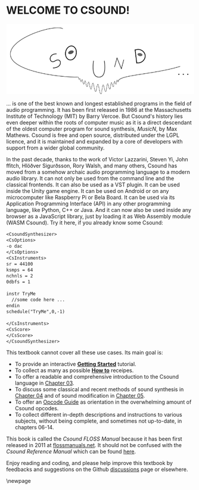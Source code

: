 # WELCOME TO CSOUND!

![](../resources/images/00-preface-image.png)

... is one of the best known and longest established programs in the
field of audio programming. It has been first released in 1986 at the
Massachusetts Institute of Technology (MIT) by Barry Vercoe. But
Csound's history lies even deeper within the roots of computer music as
it is a direct descendant of the oldest computer program for sound
synthesis, _MusicN_, by Max Mathews. Csound is free and open source,
distributed under the LGPL licence, and it is maintained and expanded by
a core of developers with support from a wider global community.

In the past decade, thanks to the work of Victor Lazzarini, Steven Yi, John
ffitch, Hlöðver Sigurðsson, Rory Walsh, and many others, Csound has moved
from a somehow archaic audio programming language to a modern audio library.
It can not only be used from the command line and the classical frontends.
It can also be used as a VST plugin. It can be used inside the Unity game engine.
It can be used on Android or on any microcomputer like Raspberry Pi or Bela Board.
It can be used via its Application Programming Interface (API) in any other
programming language, like Python, C++ or Java. And it can now also be used
inside any browser as a JavaScript library, just by loading it
as Web Assembly module (WASM Csound). Try it here, if you already know some Csound:

```csound
<CsoundSynthesizer>
<CsOptions>
-o dac
</CsOptions>
<CsInstruments>
sr = 44100
ksmps = 64
nchnls = 2
0dbfs = 1

instr TryMe
  //some code here ...
endin
schedule("TryMe",0,-1)

</CsInstruments>
<CsScore>
</CsScore>
</CsoundSynthesizer>
```

This textbook cannot cover all these use cases. Its main goal is:

- To provide an interactive [**Getting Started**](01-GS-01.md) tutorial.
- To collect as many as possible [**How to**](/how-to) receipes.
- To offer a readable and comprehensive introduction to the Csound language
  in [Chapter 03](/csound-language).
- To discuss some classical and recent methods of sound synthesis
  in [Chapter 04](/sound-synthesis) and of sound modification
  in [Chapter 05](/sound-modification).
- To offer an [Opcode Guide](14-a-opcode-guide.md) as orientation in the
  overwhelming amount of Csound opcodes.
- To collect different in-depth descriptions and instructions to various subjects,
  without being complete, and sometimes not up-to-date, in chapters 06-14.

This book is called the _Csound FLOSS Manual_ because it has been first released in
2011 at [flossmanuals.net](https://flossmanuals.net/). It should not be
confused with the _Csound Reference Manual_ which can be found
[here](https://csound.com/docs/manual/index.html).

Enjoy reading and coding, and please help improve this textbook by feedbacks
and suggestions on the Github
[discussions](https://github.com/csound-flossmanual/csound-floss/discussions)
page or elsewhere.

\newpage

